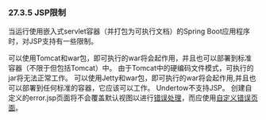 ### 27.3.5 JSP限制

当运行使用嵌入式servlet容器（并打包为可执行文档）的Spring Boot应用程序时，对JSP支持有一些限制。

可以使用Tomcat和war包，即可执行的war将会起作用，并且也可以部署到标准容器（不限于但包括Tomcat）中。 由于Tomcat中的硬编码文件模式，可执行的jar将无法正常工作。
可以使用Jetty和war包，即可执行的war将会起作用,并且也可以部署到任何标准的容器，它应该可以工作。
Undertow不支持JSP。
创建自定义的error.jsp页面将不会覆盖默认视图以进行[错误处理](http://docs.spring.io/spring-boot/docs/1.5.2.RELEASE/reference/htmlsingle/#boot-features-error-handling)，而应使用[自定义错误页面](http://docs.spring.io/spring-boot/docs/1.5.2.RELEASE/reference/htmlsingle/#boot-features-error-handling-custom-error-pages)。